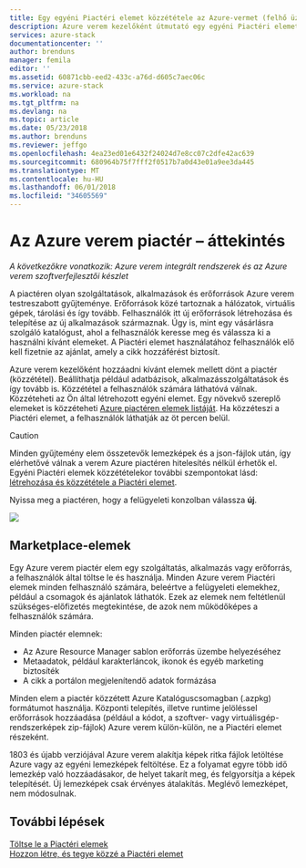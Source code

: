 ```yaml
---
title: Egy egyéni Piactéri elemet közzététele az Azure-vermet (felhő üzemeltetője) |} Microsoft Docs
description: Azure verem kezelőként útmutató egy egyéni Piactéri elemet közzététele az Azure-készletben.
services: azure-stack
documentationcenter: ''
author: brenduns
manager: femila
editor: ''
ms.assetid: 60871cbb-eed2-433c-a76d-d605c7aec06c
ms.service: azure-stack
ms.workload: na
ms.tgt_pltfrm: na
ms.devlang: na
ms.topic: article
ms.date: 05/23/2018
ms.author: brenduns
ms.reviewer: jeffgo
ms.openlocfilehash: 4ea23ed01e6432f24024d7e8cc07c2dfe42ac639
ms.sourcegitcommit: 680964b75f7fff2f0517b7a0d43e01a9ee3da445
ms.translationtype: MT
ms.contentlocale: hu-HU
ms.lasthandoff: 06/01/2018
ms.locfileid: "34605569"
---
```

# <a name="the-azure-stack-marketplace-overview"></a>Az Azure verem piactér – áttekintés

*A következőkre vonatkozik: Azure verem integrált rendszerek és az Azure verem szoftverfejlesztői készlet*

A piactéren olyan szolgáltatások, alkalmazások és erőforrások Azure verem testreszabott gyűjteménye. Erőforrások közé tartoznak a hálózatok, virtuális gépek, tárolási és így tovább. Felhasználók itt új erőforrások létrehozása és telepítése az új alkalmazások származnak. Úgy is, mint egy vásárlásra szolgáló katalógust, ahol a felhasználók keresse meg és válassza ki a használni kívánt elemeket. A Piactéri elemet használatához felhasználók elő kell fizetnie az ajánlat, amely a cikk hozzáférést biztosít.

Azure verem kezelőként hozzáadni kívánt elemek mellett dönt a piactér (közzététel). Beállíthatja például adatbázisok, alkalmazásszolgáltatások és így tovább is. Közzététel a felhasználók számára láthatóvá válnak. Közzéteheti az Ön által létrehozott egyéni elemet. Egy növekvő szereplő elemeket is közzéteheti [Azure piactéren elemek listáját](azure-stack-marketplace-azure-items.md). Ha közzéteszi a Piactéri elemet, a felhasználók láthatják az öt percen belül.

> [!Caution]  
> Minden gyűjtemény elem összetevők lemezképek és a json-fájlok után, így elérhetővé válnak a verem Azure piactéren hitelesítés nélkül érhetők el. Egyéni Piactéri elemek közzétételekor további szempontokat lásd: [létrehozása és közzététele a Piactéri elemet](azure-stack-create-and-publish-marketplace-item.md).

Nyissa meg a piactéren, hogy a felügyeleti konzolban válassza **új**.

![](media/azure-stack-publish-custom-marketplace-item/image1.png)

## <a name="marketplace-items"></a>Marketplace-elemek
Egy Azure verem piactér elem egy szolgáltatás, alkalmazás vagy erőforrás, a felhasználók által töltse le és használja. Minden Azure verem Piactéri elemek minden felhasználó számára, beleértve a felügyeleti elemekhez, például a csomagok és ajánlatok láthatók. Ezek az elemek nem feltétlenül szükséges-előfizetés megtekintése, de azok nem működőképes a felhasználók számára.

Minden piactér elemnek:

* Az Azure Resource Manager sablon erőforrás üzembe helyezéséhez
* Metaadatok, például karakterláncok, ikonok és egyéb marketing biztosíték
* A cikk a portálon megjelenítendő adatok formázása

Minden elem a piactér közzétett Azure Katalóguscsomagban (.azpkg) formátumot használja. Központi telepítés, illetve runtime jelöléssel erőforrások hozzáadása (például a kódot, a szoftver- vagy virtuálisgép-rendszerképek zip-fájlok) Azure verem külön-külön, ne a Piactéri elemet részeként. 

1803 és újabb verziójával Azure verem alakítja képek ritka fájlok letöltése Azure vagy az egyéni lemezképek feltöltése. Ez a folyamat egyre több idő lemezkép való hozzáadásakor, de helyet takarít meg, és felgyorsítja a képek telepítését. Új lemezképek csak érvényes átalakítás.  Meglévő lemezképet, nem módosulnak. 

## <a name="next-steps"></a>További lépések
[Töltse le a Piactéri elemek](azure-stack-download-azure-marketplace-item.md)  
[Hozzon létre, és tegye közzé a Piactéri elemet](azure-stack-create-and-publish-marketplace-item.md)

